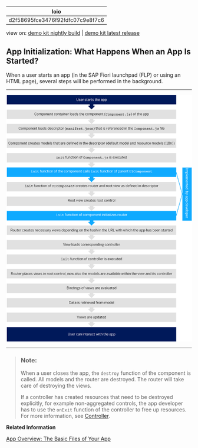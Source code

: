 <!-- loiod2f58695fce3476f92fdfc07c9e8f7c6 -->

| loio |
| -----|
| d2f58695fce3476f92fdfc07c9e8f7c6 |

<div id="loio">

view on: [demo kit nightly build](https://sdk.openui5.org/nightly/#/topic/d2f58695fce3476f92fdfc07c9e8f7c6) | [demo kit latest release](https://sdk.openui5.org/topic/d2f58695fce3476f92fdfc07c9e8f7c6)</div>

## App Initialization: What Happens When an App Is Started?

When a user starts an app \(in the SAP Fiori launchpad \(FLP\) or using an HTML page\), several steps will be performed in the background.

***

![](images/loioa2285aecc0aa4e7dac6c7fb889b82907_LowRes.png)

***

> ### Note:  
> When a user closes the app, the `destroy` function of the component is called. All models and the router are destroyed. The router will take care of destroying the views.
> 
> If a controller has created resources that need to be destroyed explicitly, for example non-aggregated controls, the app developer has to use the `onExit` function of the controller to free up resources. For more information, see [Controller](Controller_121b8e6.md).

**Related Information**  


[App Overview: The Basic Files of Your App](App_Overview_The_Basic_Files_of_Your_App_28b59ca.md "We recommend creating at least three files for your app: the descriptor (manifest.json), the component (Component.js), and the main view of the app (App.view.xml).")

